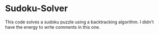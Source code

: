 # Sudoku-Solver
This code solves a sudoku puzzle using a backtracking algorithm. I didn't have the energy to write comments in this one.
